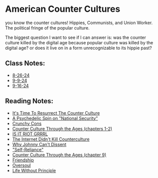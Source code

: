 # American Counter Cultures
you know the counter cultures! Hippies, Communists, and Union Worker. The political fringe of the popular culture.

The biggest question I want to see if I can answer is: was the counter culture killed by the digital age because popular culture was killed by the digital age? or does it live on in a form unrecognizable to its hippie past?

## Class Notes:
* [8-26-24](/Fall%202024/American%20Counter%20Cultures%20(HON-2306G)/8-26-28.md)
* [9-9-24](Notes_9-9-24.md)
* [9-16-24](Notes_9-16-24.md)

## Reading Notes:
* [It's Time To Resurrect The Counter Culture](rescountercul.md)
* [A Psychedelic Spin on "National Security"](NationSecSpin.md)
* [Crunchy Cons](CrunchyCons.md)
* [Counter Culture Through the Ages (chapters 1-2)](CTTA_CH1&2.md)
* [IS IT RIOT GRRRL](riotGrrrl.md)
* [The Internet Didn't Kill Counterculture](internetKillCounterculture.md)
* [Why Johnny Can't Dissent](Johnny.md)
* ["Self-Reliance"](selfReliance.md)
* [Counter Culture Through the Ages (chapter 9)](CTTA_CH9.md)
* [Friendship](friendship.md)
* [Oversoul](oversoul.md)
* [Life Without Principle](lifeWithoutPrinciple.md)
